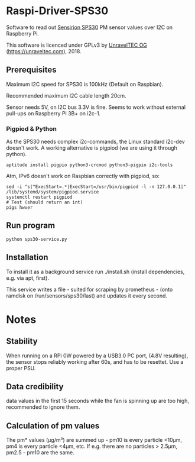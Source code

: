 # Raspi-Driver-SPS30
Software to read out [Sensirion SPS30](https://www.sensirion.com/en/environmental-sensors/particulate-matter-sensors-pm25/) PM sensor values over I2C on Raspberry Pi.

This software is licenced under GPLv3 by [UnravelTEC OG](https://unraveltec.com) (https://unraveltec.com), 2018.

## Prerequisites

Maximum I2C speed for SPS30 is 100kHz (Default on Raspbian).

Recommended maximum I2C cable length 20cm.

Sensor needs 5V, on I2C bus 3.3V is fine. Seems to work without external pull-ups on Raspberry Pi 3B+ on i2c-1.

### Pigpiod & Python

As the SPS30 needs complex i2c-commands, the Linux standard i2c-dev doesn't work. A working alternative is pigpiod (we are using it through python).

```
aptitude install pigpio python3-crcmod python3-pigpio i2c-tools
```


Atm, IPv6 doesn't work on Raspbian correctly with pigpiod, so:

```
sed -i "s|^ExecStart=.*|ExecStart=/usr/bin/pigpiod -l -n 127.0.0.1|" /lib/systemd/system/pigpiod.service
systemctl restart pigpiod
# Test (should return an int)
pigs hwver
```

## Run program

```
python sps30-service.py
```

## Installation

To install it as a background service run ./install.sh (install dependencies, e.g. via apt, first).

This service writes a file - suited for scraping by prometheus - (onto ramdisk on /run/sensors/sps30/last) and updates it every second.

# Notes

## Stability

When running on a RPi 0W powered by a USB3.0 PC port, (4.8V resulting), the sensor stops reliably working after 60s, and has to be resettet. Use a proper PSU.

## Data credibility

data values in the first 15 seconds while the fan is spinning up are too high, recommended to ignore them.

## Calculation of pm values

The pm* values (µg/m³) are summed up - pm10 is every particle <10µm, pm4 is every particle <4µm, etc. If e.g. there are no particles > 2.5µm, pm2.5 - pm10 are the same.
